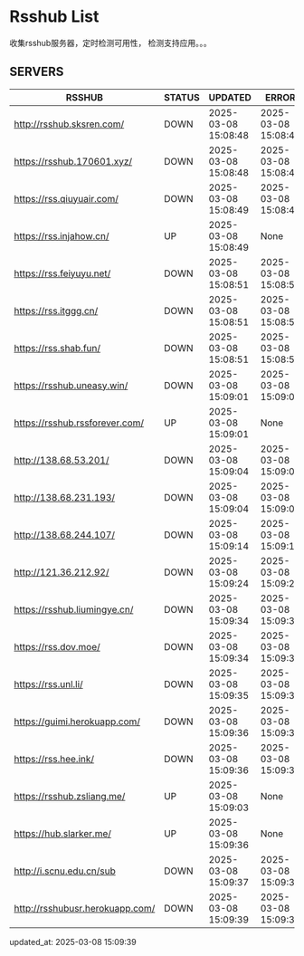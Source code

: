 # Rsshub List

收集rsshub服务器，定时检测可用性， 检测支持应用。。。


## SERVERS

|  RSSHUB   | STATUS  | UPDATED  | ERROR  | TWITTER |  
|  ----  | ----  | ----  | ----  | ---- |  
| http://rsshub.sksren.com/ | DOWN | 2025-03-08 15:08:48 | 2025-03-08 15:08:48 |  
| https://rsshub.170601.xyz/ | DOWN | 2025-03-08 15:08:48 | 2025-03-08 15:08:48 |  
| https://rss.qiuyuair.com/ | DOWN | 2025-03-08 15:08:49 | 2025-03-08 15:08:49 |  
| https://rss.injahow.cn/ | UP | 2025-03-08 15:08:49 | None ||  
| https://rss.feiyuyu.net/ | DOWN | 2025-03-08 15:08:51 | 2025-03-08 15:08:51 |  
| https://rss.itggg.cn/ | DOWN | 2025-03-08 15:08:51 | 2025-03-08 15:08:51 |  
| https://rss.shab.fun/ | DOWN | 2025-03-08 15:08:51 | 2025-03-08 15:08:51 |  
| https://rsshub.uneasy.win/ | DOWN | 2025-03-08 15:09:01 | 2025-03-08 15:09:01 |  
| https://rsshub.rssforever.com/ | UP | 2025-03-08 15:09:01 | None ||  
| http://138.68.53.201/ | DOWN | 2025-03-08 15:09:04 | 2025-03-08 15:09:04 |  
| http://138.68.231.193/ | DOWN | 2025-03-08 15:09:04 | 2025-03-08 15:09:04 |  
| http://138.68.244.107/ | DOWN | 2025-03-08 15:09:14 | 2025-03-08 15:09:14 |  
| http://121.36.212.92/ | DOWN | 2025-03-08 15:09:24 | 2025-03-08 15:09:24 |  
| https://rsshub.liumingye.cn/ | DOWN | 2025-03-08 15:09:34 | 2025-03-08 15:09:34 |  
| https://rss.dov.moe/ | DOWN | 2025-03-08 15:09:34 | 2025-03-08 15:09:34 |  
| https://rss.unl.li/ | DOWN | 2025-03-08 15:09:35 | 2025-03-08 15:09:35 |  
| https://guimi.herokuapp.com/ | DOWN | 2025-03-08 15:09:36 | 2025-03-08 15:09:36 |  
| https://rss.hee.ink/ | DOWN | 2025-03-08 15:09:36 | 2025-03-08 15:09:36 |  
| https://rsshub.zsliang.me/ | UP | 2025-03-08 15:09:03 | None |OK|  
| https://hub.slarker.me/ | UP | 2025-03-08 15:09:36 | None ||  
| http://i.scnu.edu.cn/sub | DOWN | 2025-03-08 15:09:37 | 2025-03-08 15:09:37 |  
| http://rsshubusr.herokuapp.com/ | DOWN | 2025-03-08 15:09:39 | 2025-03-08 15:09:39 |  
  

updated_at: 2025-03-08 15:09:39  
